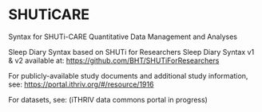 # SHUTiCARE
Syntax for SHUTi-CARE Quantitative Data Management and Analyses

Sleep Diary Syntax based on SHUTi for Researchers Sleep Diary Syntax v1 & v2 available at: https://github.com/BHT/SHUTiForResearchers

For publicly-available study documents and additional study information, see: https://portal.ithriv.org/#/resource/1916

For datasets, see: (iTHRIV data commons portal in progress)
